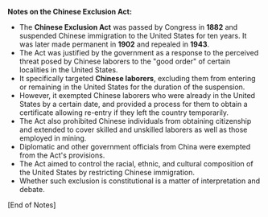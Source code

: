 **Notes on the Chinese Exclusion Act:**

- The **Chinese Exclusion Act** was passed by Congress in **1882** and suspended Chinese immigration to the United States for ten years. It was later made permanent in **1902** and repealed in **1943**.
- The Act was justified by the government as a response to the perceived threat posed by Chinese laborers to the "good order" of certain localities in the United States.
- It specifically targeted **Chinese laborers**, excluding them from entering or remaining in the United States for the duration of the suspension.
- However, it exempted Chinese laborers who were already in the United States by a certain date, and provided a process for them to obtain a certificate allowing re-entry if they left the country temporarily.
- The Act also prohibited Chinese individuals from obtaining citizenship and extended to cover skilled and unskilled laborers as well as those employed in mining.
- Diplomatic and other government officials from China were exempted from the Act's provisions.
- The Act aimed to control the racial, ethnic, and cultural composition of the United States by restricting Chinese immigration.
- Whether such exclusion is constitutional is a matter of interpretation and debate.

[End of Notes]